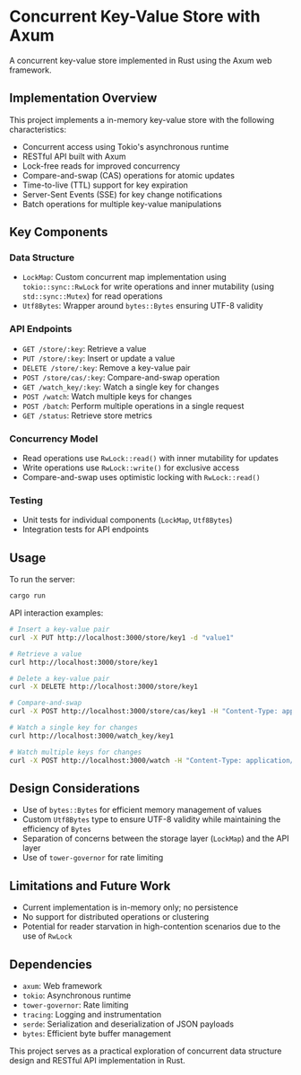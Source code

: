 # Concurrent Key-Value Store with Axum

A concurrent key-value store implemented in Rust using the Axum web framework.

## Implementation Overview

This project implements a in-memory key-value store with the following characteristics:

- Concurrent access using Tokio's asynchronous runtime
- RESTful API built with Axum
- Lock-free reads for improved concurrency
- Compare-and-swap (CAS) operations for atomic updates
- Time-to-live (TTL) support for key expiration
- Server-Sent Events (SSE) for key change notifications
- Batch operations for multiple key-value manipulations

## Key Components

### Data Structure

- `LockMap`: Custom concurrent map implementation using `tokio::sync::RwLock` for write operations and inner mutability (using `std::sync::Mutex`) for read operations
- `Utf8Bytes`: Wrapper around `bytes::Bytes` ensuring UTF-8 validity

### API Endpoints

- `GET /store/:key`: Retrieve a value
- `PUT /store/:key`: Insert or update a value
- `DELETE /store/:key`: Remove a key-value pair
- `POST /store/cas/:key`: Compare-and-swap operation
- `GET /watch_key/:key`: Watch a single key for changes
- `POST /watch`: Watch multiple keys for changes
- `POST /batch`: Perform multiple operations in a single request
- `GET /status`: Retrieve store metrics

### Concurrency Model

- Read operations use `RwLock::read()` with inner mutability for updates
- Write operations use `RwLock::write()` for exclusive access
- Compare-and-swap uses optimistic locking with `RwLock::read()`

### Testing

- Unit tests for individual components (`LockMap`, `Utf8Bytes`)
- Integration tests for API endpoints

## Usage

To run the server:

```bash
cargo run
```

API interaction examples:

```bash
# Insert a key-value pair
curl -X PUT http://localhost:3000/store/key1 -d "value1"

# Retrieve a value
curl http://localhost:3000/store/key1

# Delete a key-value pair
curl -X DELETE http://localhost:3000/store/key1

# Compare-and-swap
curl -X POST http://localhost:3000/store/cas/key1 -H "Content-Type: application/json" -d '{"expected":"old_value","new":"new_value"}'

# Watch a single key for changes
curl http://localhost:3000/watch_key/key1

# Watch multiple keys for changes
curl -X POST http://localhost:3000/watch -H "Content-Type: application/json" -d '["key1", "key2", "key3"]'
```

## Design Considerations

- Use of `bytes::Bytes` for efficient memory management of values
- Custom `Utf8Bytes` type to ensure UTF-8 validity while maintaining the efficiency of `Bytes`
- Separation of concerns between the storage layer (`LockMap`) and the API layer
- Use of `tower-governor` for rate limiting

## Limitations and Future Work

- Current implementation is in-memory only; no persistence
- No support for distributed operations or clustering
- Potential for reader starvation in high-contention scenarios due to the use of `RwLock`

## Dependencies

- `axum`: Web framework
- `tokio`: Asynchronous runtime
- `tower-governor`: Rate limiting
- `tracing`: Logging and instrumentation
- `serde`: Serialization and deserialization of JSON payloads
- `bytes`: Efficient byte buffer management

This project serves as a practical exploration of concurrent data structure design and RESTful API implementation in Rust.
